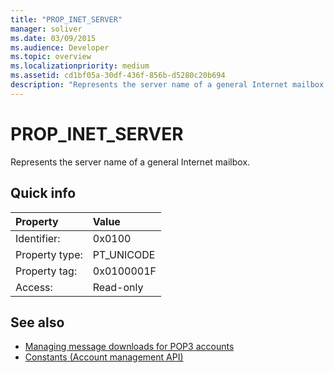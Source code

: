 ```yaml
---
title: "PROP_INET_SERVER"
manager: soliver
ms.date: 03/09/2015
ms.audience: Developer
ms.topic: overview
ms.localizationpriority: medium
ms.assetid: cd1bf05a-30df-436f-856b-d5280c20b694
description: "Represents the server name of a general Internet mailbox."
---
```


# PROP_INET_SERVER

Represents the server name of a general Internet mailbox.
  
## Quick info

|Property |Value |
|:-----|:-----|
|Identifier:  <br/> |0x0100  <br/> |
|Property type:  <br/> |PT_UNICODE  <br/> |
|Property tag:  <br/> |0x0100001F  <br/> |
|Access:  <br/> |Read-only  <br/> |
   
## See also

- [Managing message downloads for POP3 accounts](managing-message-downloads-for-pop3-accounts.md) 
- [Constants (Account management API)](constants-account-management-api.md)

